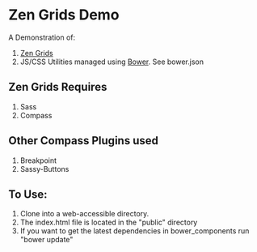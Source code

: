 # Zen Grids Demo

A Demonstration of:

1. [Zen Grids](http://zengrids.com/)
2. JS/CSS Utilities managed using [Bower](http://bower.io). See
   bower.json

## Zen Grids Requires

1. Sass
2. Compass

## Other Compass Plugins used

1. Breakpoint
2. Sassy-Buttons

## To Use:

1. Clone into a web-accessible directory.
2. The index.html file is located in the "public" directory
3. If you want to get the latest dependencies in bower_components run
   "bower update"
